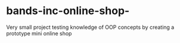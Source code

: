 # bands-inc-online-shop-
Very small project testing knowledge of OOP concepts by creating a prototype mini online shop

